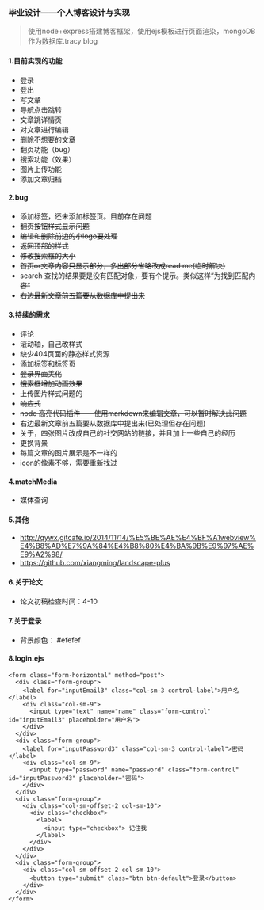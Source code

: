 
### 毕业设计——个人博客设计与实现
> 使用node+express搭建博客框架，使用ejs模板进行页面渲染，mongoDB作为数据库.tracy blog

#### 1.目前实现的功能
- 登录
- 登出
- 写文章
- 导航点击跳转
- 文章跳详情页
- 对文章进行编辑
- 删除不想要的文章
- 翻页功能（bug）
- 搜索功能（效果）
- 图片上传功能
- 添加文章归档


#### 2.bug
- 添加标签，还未添加标签页。目前存在问题
- <del>翻页按钮样式显示问题</del>
- <del>编辑和删除前边的小logo要处理</del>
- <del>返回顶部的样式</del>
- <del>修改搜索框的大小</del>
- <del>首页or文章内容只显示部分，多出部分省略改成read me(临时解决)</del>
- <del>search 查找的结果要是没有匹配对象，要有个提示。类似这样“为找到匹配内容”</del>
- <del>右边最新文章前五篇要从数据库中提出来</del>

#### 3.持续的需求
- 评论
- 滚动轴，自己改样式
- 缺少404页面的静态样式资源
- 添加标签和标签页
- <del>登录界面美化</del>
- <del>搜索框增加动画效果</del>
- <del>上传图片样式问题的</del>
- <del>响应式</del>
- <del>node 高亮代码插件——使用markdown来编辑文章，可以暂时解决此问题</del>
- 右边最新文章前五篇要从数据库中提出来(已处理但存在问题)
- 关于，四张图片改成自己的社交网站的链接，并且加上一些自己的经历
- 更换背景
- 每篇文章的图片展示是不一样的
- icon的像素不够，需要重新找过

#### 4.matchMedia
- 媒体查询

#### 5.其他
- http://qywx.gitcafe.io/2014/11/14/%E5%BE%AE%E4%BF%A1webview%E4%B8%AD%E7%9A%84%E4%B8%80%E4%BA%9B%E9%97%AE%E9%A2%98/
- https://github.com/xiangming/landscape-plus

#### 6.关于论文
- 论文初稿检查时间：4-10

#### 7.关于登录
- 背景颜色： #efefef


#### 8.login.ejs

```
<form class="form-horizontal" method="post">
  <div class="form-group">
    <label for="inputEmail3" class="col-sm-3 control-label">用户名</label>
    <div class="col-sm-9">
      <input type="text" name="name" class="form-control" id="inputEmail3" placeholder="用户名">
    </div>
  </div>
  <div class="form-group">
    <label for="inputPassword3" class="col-sm-3 control-label">密码</label>
    <div class="col-sm-9">
      <input type="password" name="password" class="form-control" id="inputPassword3" placeholder="密码">
    </div>
  </div>
  <div class="form-group">
    <div class="col-sm-offset-2 col-sm-10">
      <div class="checkbox">
        <label>
          <input type="checkbox"> 记住我
        </label>
      </div>
    </div>
  </div>
  <div class="form-group">
    <div class="col-sm-offset-2 col-sm-10">
      <button type="submit" class="btn btn-default">登录</button>
    </div>
  </div>
</form>
```

